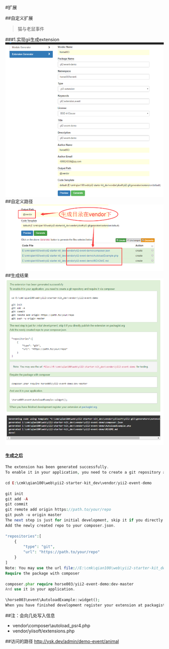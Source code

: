 #扩展

##自定义扩展
>猫与老鼠事件

###1.实现gii生成extension
![](extensions/gii_extension_input.png)
##自定义路径
![](extensions/gii_extension_result1.png)
##生成结果
![](extensions/gii_extension_result2.png)
#### 生成之后
```php
The extension has been generated successfully.
To enable it in your application, you need to create a git repository and require it via composer.

cd E:\cmk\qian100\web\yii2-starter-kit_dev\vendor/yii2-event-demo

git init
git add -A
git commit
git remote add origin https://path.to/your/repo
git push -u origin master
The next step is just for initial development, skip it if you directly publish the extension on packagist.org
Add the newly created repo to your composer.json.

"repositories":[
    {
        "type": "git",
        "url": "https://path.to/your/repo"
    }
]
Note: You may use the url file://E:\cmk\qian100\web\yii2-starter-kit_dev\vendor/yii2-event-demo for testing.
Require the package with composer

composer.phar require horse003/yii2-event-demo:dev-master
And use it in your application.

\horse003\event\AutoloadExample::widget();
When you have finished development register your extension at packagist.org.
```

##注：会向几处写入信息
- vendor\composer\autoload_psr4.php
- vendor/yiisoft/extensions.php

##访问的路径
http://ysk.dev/admin/demo-event/animal  